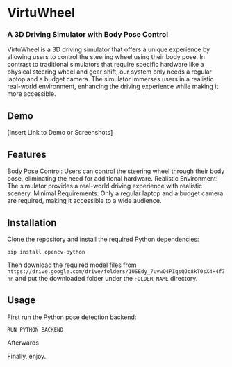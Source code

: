 # VirtuWheel
### A 3D Driving Simulator with Body Pose Control


VirtuWheel is a 3D driving simulator that offers a unique experience by allowing users to control the steering wheel using their body pose. In contrast to traditional simulators that require specific hardware like a physical steering wheel and gear shift, our system only needs a regular laptop and a budget camera. The simulator immerses users in a realistic real-world environment, enhancing the driving experience while making it more accessible.


## Demo
[Insert Link to Demo or Screenshots]

## Features
Body Pose Control: Users can control the steering wheel through their body pose, eliminating the need for additional hardware.
Realistic Environment: The simulator provides a real-world driving experience with realistic scenery.
Minimal Requirements: Only a regular laptop and a budget camera are required, making it accessible to a wide audience.


## Installation
Clone the repository and install the required Python dependencies:

`pip install opencv-python`

Then download the required model files from `https://drive.google.com/drive/folders/1USEdy_7uvwO4PIqsQJq8kT0sX4H4f7nn` and put the downloaded folder under the `FOLDER_NAME` directory.


## Usage

First run the Python pose detection backend:

`RUN PYTHON BACKEND`

Afterwards 

Finally, enjoy.

